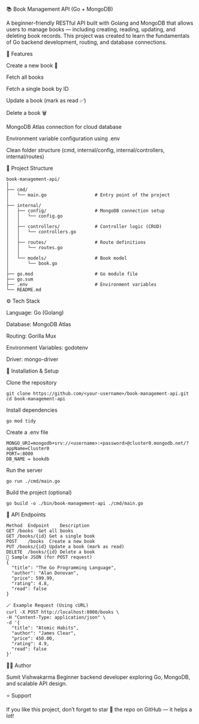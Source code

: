 📚 Book Management API (Go + MongoDB)

A beginner-friendly RESTful API built with Golang and MongoDB that allows users to manage books — including creating, reading, updating, and deleting book records.
This project was created to learn the fundamentals of Go backend development, routing, and database connections.

🚀 Features

Create a new book 📖

Fetch all books

Fetch a single book by ID

Update a book (mark as read ✅)

Delete a book 🗑️

MongoDB Atlas connection for cloud database

Environment variable configuration using .env

Clean folder structure (cmd, internal/config, internal/controllers, internal/routes)

🧱 Project Structure
```text
book-management-api/
│
├── cmd/
│   └── main.go                  # Entry point of the project
│
├── internal/
│   ├── config/                  # MongoDB connection setup
│   │   └── config.go
│   │
│   ├── controllers/             # Controller logic (CRUD)
│   │   └── controllers.go
│   │
│   ├── routes/                  # Route definitions
│   │   └── routes.go
│   │
│   └── models/                  # Book model
│       └── book.go
│
├── go.mod                       # Go module file
├── go.sum
├── .env                         # Environment variables
└── README.md
```

⚙️ Tech Stack

Language: Go (Golang)

Database: MongoDB Atlas

Routing: Gorilla Mux

Environment Variables: godotenv

Driver: mongo-driver

🔧 Installation & Setup

Clone the repository
```text
git clone https://github.com/<your-username>/book-management-api.git
cd book-management-api
```

Install dependencies
```text
go mod tidy
```

Create a .env file
```text
MONGO_URI=mongodb+srv://<username>:<password>@cluster0.mongodb.net/?appName=Cluster0
PORT=:8000
DB_NAME = bookdb
```

Run the server
```text
go run ./cmd/main.go
```

Build the project (optional)
```text
go build -o ./bin/book-management-api ./cmd/main.go
```
📡 API Endpoints
```text
Method	Endpoint	Description
GET	/books	Get all books
GET	/books/{id}	Get a single book
POST	/books	Create a new book
PUT	/books/{id}	Update a book (mark as read)
DELETE	/books/{id}	Delete a book
🧠 Sample JSON (for POST request)
{
  "title": "The Go Programming Language",
  "author": "Alan Donovan",
  "price": 599.99,
  "rating": 4.8,
  "read": false
}

🪄 Example Request (Using cURL)
curl -X POST http://localhost:8000/books \
-H "Content-Type: application/json" \
-d '{
  "title": "Atomic Habits",
  "author": "James Clear",
  "price": 450.00,
  "rating": 4.9,
  "read": false
}'
```
🧑‍💻 Author

Sumit Vishwakarma
Beginner backend developer exploring Go, MongoDB, and scalable API design.

⭐ Support

If you like this project, don’t forget to star 🌟 the repo on GitHub — it helps a lot!
